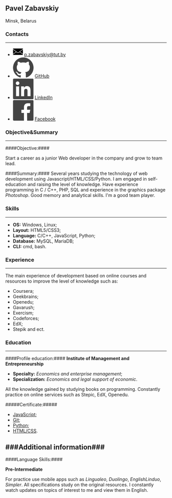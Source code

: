 ## Pavel Zabavskiy
Minsk, Belarus 



### Contacts ###
---

 - ![Email](./resources/logo_email.png)  [p.zabavskiy@tut.by](mailto:p.zabavskiy@tut.by)
 - ![GitHub](./resources/social-1_logo-github.svg) [GitHub](https://github.com/Asmodei2017)  
 - ![LinkedIn](./resources/social-1_logo-linkedin.svg) [LinkedIn](https://www.linkedin.com/in/павел-забавский-1b2585141)
 - ![Facebook](./resources/social-1_logo-facebook.svg) [Facebook](https://www.facebook.com/PavelZabavskiy)
   


### Objective&Summary ###
---
####Objective:####

Start a career as a junior Web developer in the company and grow to team lead.
 
####Summary:####
Several years studying the technology of web development using Javascript/HTML/CSS/Python. I am engaged in self-education and raising the level of knowledge. Have experience programming in C / C++, PHP, SQL and experience in the graphics package *Photoshop*. Good memory and analytical skills. I'm a good team player.



### Skills ###
---


 - **OS:** Windows, Linux;
 - **Layout:** HTML5/CSS3;
 - **Language:** C/C++, JavaScript, Python;
 - **Database:** MySQL, MariaDB;
 - **CLI:** cmd, bash.


### Experience ###
---


The main experience of development based on online courses and resources to improve the level of knowledge such as:



 - Coursera;
 - Geekbrains;
 - Openedu;
 - Gavarush;
 - Exercism;
 - Codeforces;
 - EdX;
 - Stepik and ect.

### Education ###
---
####Profile education:####
 **Institute of Management and Entrepreneurship**

 - **Specialty:** *Economics and enterprise management*;
 - **Specialization:** *Economics and legal support of economic*.

 

All the knowledge gained by studying books on programming. Constantly practice on online services such as Stepic, EdX, Openedu.

#####Сertificate:#####
  - [JavaScript](https://stepik.org/cert/84404);
  - [Git](https://stepik.org/cert/92146);
  - [Python](https://stepik.org/cert/101618);
  - [HTML/CSS](https://stepik.org/cert/106543).  

###Additional information###
---
####Language Skills:####

**Pre-Intermediate**


For practice use mobile apps such as *Lingualeo*, *Duolingo*, *EnglishLinduo*, *Simpler*. All specifications study on the original resources. I constantly watch updates on topics of interest to me and view them in English.




